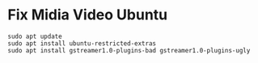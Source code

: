 # Fix Midia Video Ubuntu 
```
sudo apt update
sudo apt install ubuntu-restricted-extras
sudo apt install gstreamer1.0-plugins-bad gstreamer1.0-plugins-ugly
```
